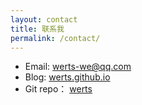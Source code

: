 ```yaml
---
layout: contact
title: 联系我
permalink: /contact/
---
```


- Email: werts-we@qq.com
- Blog: [werts.github.io](//werts.github.io)
- Git repo： [werts](https://github.com/werts?tab=repositories)